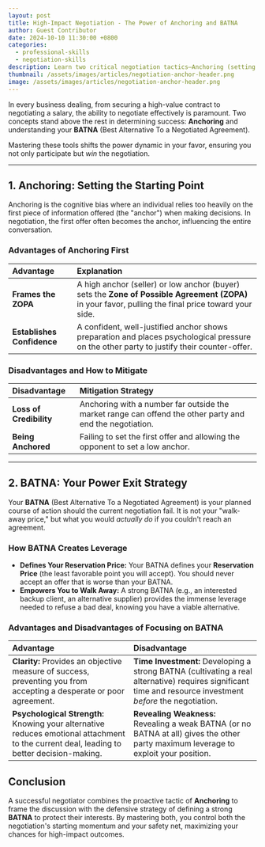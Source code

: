 ```yaml
---
layout: post
title: High-Impact Negotiation - The Power of Anchoring and BATNA
author: Guest Contributor
date: 2024-10-10 11:30:00 +0800
categories:
  - professional-skills
  - negotiation-skills
description: Learn two critical negotiation tactics—Anchoring (setting the first offer) and BATNA (Best Alternative To a Negotiated Agreement)—to secure better outcomes in sales and business.
thumbnail: /assets/images/articles/negotiation-anchor-header.png 
image: /assets/images/articles/negotiation-anchor-header.png 
---
```


In every business dealing, from securing a high-value contract to negotiating a salary, the ability to negotiate effectively is paramount. Two concepts stand above the rest in determining success: **Anchoring** and understanding your **BATNA** (Best Alternative To a Negotiated Agreement).

Mastering these tools shifts the power dynamic in your favor, ensuring you not only participate but *win* the negotiation.

---

## 1. Anchoring: Setting the Starting Point

Anchoring is the cognitive bias where an individual relies too heavily on the first piece of information offered (the "anchor") when making decisions. In negotiation, the first offer often becomes the anchor, influencing the entire conversation.

### Advantages of Anchoring First

| Advantage | Explanation |
| :--- | :--- |
| **Frames the ZOPA** | A high anchor (seller) or low anchor (buyer) sets the **Zone of Possible Agreement (ZOPA)** in your favor, pulling the final price toward your side. |
| **Establishes Confidence** | A confident, well-justified anchor shows preparation and places psychological pressure on the other party to justify their counter-offer. |

### Disadvantages and How to Mitigate

| Disadvantage | Mitigation Strategy |
| :--- | :--- |
| **Loss of Credibility** | Anchoring with a number far outside the market range can offend the other party and end the negotiation. | **Mitigation:** Always back your anchor with clear, logical, and defensible data (e.g., market rate, competitive analysis). |
| **Being Anchored** | Failing to set the first offer and allowing the opponent to set a low anchor. | **Mitigation:** Immediately acknowledge and re-anchor. "I appreciate that starting figure, however, given the scope and our history of ROI, a more realistic range is X." |

---

## 2. BATNA: Your Power Exit Strategy

Your **BATNA** (Best Alternative To a Negotiated Agreement) is your planned course of action should the current negotiation fail. It is not your "walk-away price," but what you would *actually do* if you couldn't reach an agreement.

### How BATNA Creates Leverage

* **Defines Your Reservation Price:** Your BATNA defines your **Reservation Price** (the least favorable point you will accept). You should never accept an offer that is worse than your BATNA.
* **Empowers You to Walk Away:** A strong BATNA (e.g., an interested backup client, an alternative supplier) provides the immense leverage needed to refuse a bad deal, knowing you have a viable alternative.

### Advantages and Disadvantages of Focusing on BATNA

| Advantage | Disadvantage |
| :--- | :--- |
| **Clarity:** Provides an objective measure of success, preventing you from accepting a desperate or poor agreement. | **Time Investment:** Developing a strong BATNA (cultivating a real alternative) requires significant time and resource investment *before* the negotiation. |
| **Psychological Strength:** Knowing your alternative reduces emotional attachment to the current deal, leading to better decision-making. | **Revealing Weakness:** Revealing a weak BATNA (or no BATNA at all) gives the other party maximum leverage to exploit your position. |

## Conclusion

A successful negotiator combines the proactive tactic of **Anchoring** to frame the discussion with the defensive strategy of defining a strong **BATNA** to protect their interests. By mastering both, you control both the negotiation's starting momentum and your safety net, maximizing your chances for high-impact outcomes.